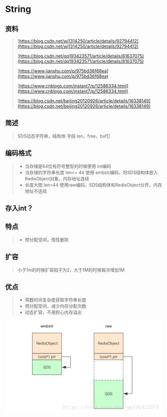 # String

## 资料

> [https://blog.csdn.net/wj1314250/article/details/92794412](https://blog.csdn.net/wj1314250/article/details/92794412)
>
> [https://blog.csdn.net/qq193423571/article/details/81637075](https://blog.csdn.net/qq193423571/article/details/81637075)
>
> [https://www.jianshu.com/p/975bd36f68ea](https://www.jianshu.com/p/975bd36f68ea)
>
> [https://www.cnblogs.com/instant7/p/12586334.html](https://www.cnblogs.com/instant7/p/12586334.html)
>
> [https://blog.csdn.net/beijing20120926/article/details/16338149](https://blog.csdn.net/beijing20120926/article/details/16338149)

## 简述

> SDS动态字符串，结构体  字段 len，free，buf\[\]

## 编码格式

> * 当存储是64位有符号整型的时候使用 int编码
> * 当存储的字符串长度 len&lt;= 44 使用 embstr编码，将SDS结构体嵌入RedisObject对象。内存地址连续
> * 长度大图 len&gt;44 使用raw编码，SDS结构体和RedisObject分开。内存地址不连续

## 存入int？

## 特点

> * 预分配空间，惰性删除

## 扩容

> 小于1m的时候扩容因子为2，大于1M的时候每次增加1M

## 优点

> * 常数时间复杂度获取字符串长度
> * 预分配空间，减少内存分配次数
> * 动态扩容，不用担心内存溢出

![](/assets/redis-row-embster-import.png)



